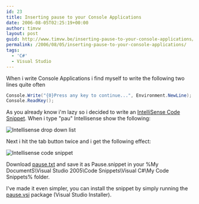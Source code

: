 ```yaml
---
id: 23
title: Inserting pause to your Console Applications
date: 2006-08-05T02:25:19+00:00
author: timvw
layout: post
guid: http://www.timvw.be/inserting-pause-to-your-console-applications/
permalink: /2006/08/05/inserting-pause-to-your-console-applications/
tags:
  - 'C#'
  - Visual Studio
---
```

When i write Console Applications i find myself to write the following two lines quite often

```csharp
Console.Write("{0}Press any key to continue...", Environment.NewLine);
Console.ReadKey();
```

As you already know i'm lazy so i decided to write an [IntelliSense Code Snippet](http://msdn2.microsoft.com/en-us/library/ms165392.aspx). When i type "pau" Intellisense show the following:

![Intellisense drop down list](http://www.timvw.be/wp-content/images/intellisense-drop-down-list.jpg)

Next i hit the tab button twice and i get the following effect:

![Intellisense code snippet](http://www.timvw.be/wp-content/images/intellisense-code-snippet.jpg)

Download [pause.txt](http://www.timvw.be/wp-content/code/csharp/pause.txt) and save it as Pause.snippet in your %My DocumentS\Visual Studio 2005\Code Snippets\Visual C#\My Code Snippets% folder.

I've made it even simpler, you can install the snippet by simply running the [pause.vsi](http://www.timvw.be/wp-content/code/csharp/pause.vsi) package (Visual Studio Installer).
